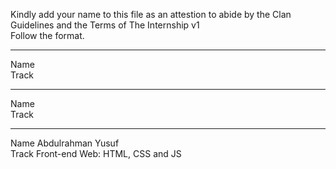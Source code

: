 Kindly add your name to this file as an attestion to abide by the Clan Guidelines and the Terms of The Internship v1
<br/> Follow the format.<br/> 
___
Name <br/> 
Track 
___
Name <br/>
Track 
___
Name Abdulrahman Yusuf<br/>
Track Front-end Web: HTML, CSS and JS
